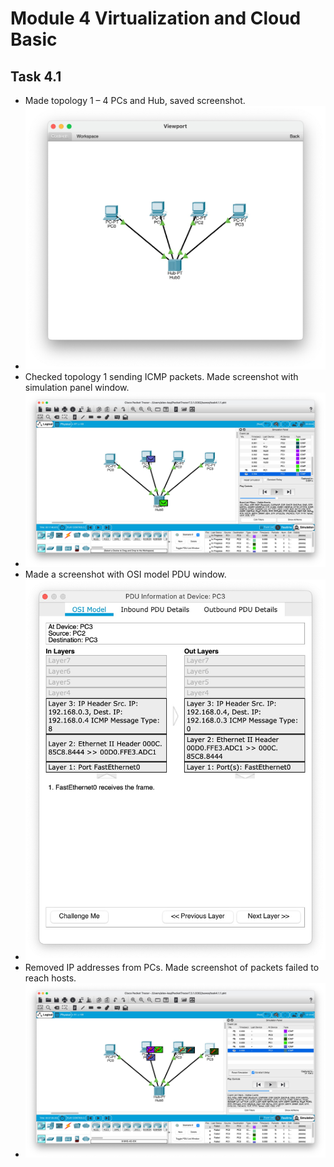 # Module 4 Virtualization and Cloud Basic

## Task 4.1

* Made topology 1 – 4 PCs and Hub, saved screenshot.
* ![Screenshot 1](https://github.com/alex-kay/DevOps_online_Kharkiv_2020Q42021Q1/blob/master/m4/task4.1/Screenshots/Screenshot%202020-12-25%20at%2009.42.41.jpg)
* Checked topology 1 sending ICMP packets. Made screenshot with simulation panel window.
* ![Screenshot 2](https://github.com/alex-kay/DevOps_online_Kharkiv_2020Q42021Q1/blob/master/m4/task4.1/Screenshots/Screenshot%202020-12-25%20at%2010.58.28.jpg)
* Made a screenshot with OSI model PDU window.
* ![Screenshot 3](https://github.com/alex-kay/DevOps_online_Kharkiv_2020Q42021Q1/blob/master/m4/task4.1/Screenshots/Screenshot%202020-12-25%20at%2011.10.33.jpg)
* Removed IP addresses from PCs. Made screenshot of packets failed to reach hosts.
* ![Screenshot 4](https://github.com/alex-kay/DevOps_online_Kharkiv_2020Q42021Q1/blob/master/m4/task4.1/Screenshots/Screenshot%202020-12-25%20at%2011.12.54.jpg)
